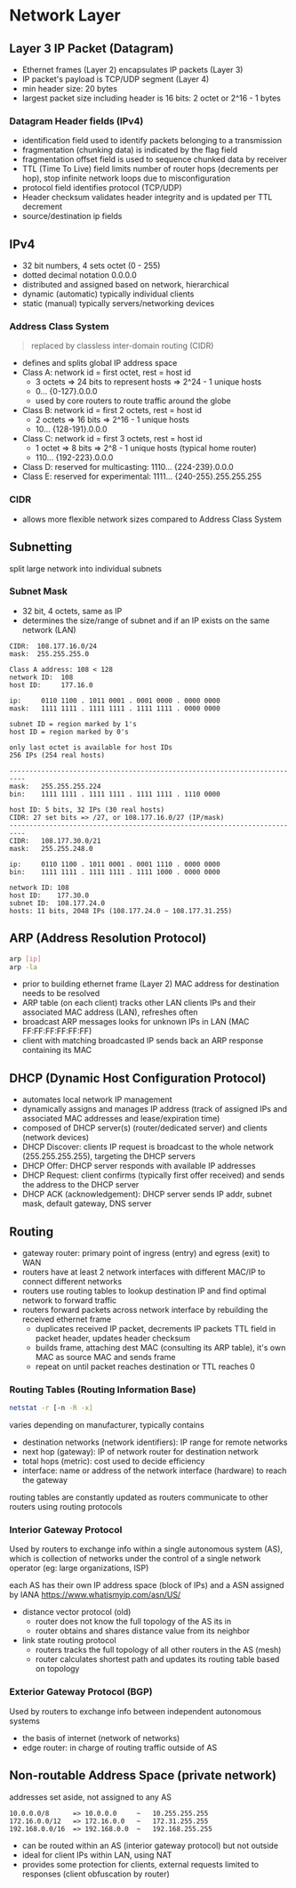 # Network Layer

## Layer 3 IP Packet (Datagram)

- Ethernet frames (Layer 2) encapsulates IP packets (Layer 3)
- IP packet's payload is TCP/UDP segment (Layer 4)
- min header size: 20 bytes
- largest packet size including header is 16 bits: 2 octet or 2^16 - 1 bytes

### Datagram Header fields (IPv4)

- identification field used to identify packets belonging to a transmission
- fragmentation (chunking data) is indicated by the flag field
- fragmentation offset field is used to sequence chunked data by receiver
- TTL (Time To Live) field limits number of router hops (decrements per hop), stop infinite network loops due to misconfiguration
- protocol field identifies protocol (TCP/UDP)
- Header checksum validates header integrity and is updated per TTL decrement
- source/destination ip fields

## IPv4

- 32 bit numbers, 4 sets octet (0 - 255)
- dotted decimal notation 0.0.0.0
- distributed and assigned based on network, hierarchical
- dynamic (automatic) typically individual clients
- static (manual) typically servers/networking devices

### Address Class System

> replaced by classless inter-domain routing (CIDR)

- defines and splits global IP address space
- Class A: network id = first octet, rest = host id
  - 3 octets => 24 bits to represent hosts => 2^24 - 1 unique hosts
  - 0... {0-127}.0.0.0
  - used by core routers to route traffic around the globe
- Class B: network id = first 2 octets, rest = host id
  - 2 octets => 16 bits => 2^16 - 1 unique hosts
  - 10... {128-191}.0.0.0
- Class C: network id = first 3 octets, rest = host id
  - 1 octet => 8 bits => 2^8 - 1 unique hosts (typical home router)
  - 110... {192-223}.0.0.0
- Class D: reserved for multicasting: 1110... {224-239}.0.0.0
- Class E: reserved for experimental: 1111... {240-255}.255.255.255

### CIDR

- allows more flexible network sizes compared to Address Class System

## Subnetting

split large network into individual subnets

### Subnet Mask

- 32 bit, 4 octets, same as IP
- determines the size/range of subnet and if an IP exists on the same network (LAN)

```text
CIDR:  108.177.16.0/24
mask:  255.255.255.0

Class A address: 108 < 128
network ID:  108
host ID:     177.16.0

ip:     0110 1100 . 1011 0001 . 0001 0000 . 0000 0000
mask:   1111 1111 . 1111 1111 . 1111 1111 . 0000 0000

subnet ID = region marked by 1's
host ID = region marked by 0's

only last octet is available for host IDs
256 IPs (254 real hosts)

--------------------------------------------------------------------------
mask:   255.255.255.224
bin:    1111 1111 . 1111 1111 . 1111 1111 . 1110 0000

host ID: 5 bits, 32 IPs (30 real hosts)
CIDR: 27 set bits => /27, or 108.177.16.0/27 (IP/mask)
--------------------------------------------------------------------------
CIDR:   108.177.30.0/21
mask:   255.255.248.0

ip:     0110 1100 . 1011 0001 . 0001 1110 . 0000 0000
bin:    1111 1111 . 1111 1111 . 1111 1000 . 0000 0000

network ID: 108
host ID:    177.30.0
subnet ID:  108.177.24.0
hosts: 11 bits, 2048 IPs (108.177.24.0 ~ 108.177.31.255)
```

## ARP (Address Resolution Protocol)

```bash
arp [ip]
arp -la
```

- prior to building ethernet frame (Layer 2) MAC address for destination needs to be resolved
- ARP table (on each client) tracks other LAN clients IPs and their associated MAC address (LAN), refreshes often
- broadcast ARP messages looks for unknown IPs in LAN (MAC FF:FF:FF:FF:FF:FF)
- client with matching broadcasted IP sends back an ARP response containing its MAC

## DHCP (Dynamic Host Configuration Protocol)

- automates local network IP management
- dynamically assigns and manages IP address (track of assigned IPs and associated MAC addresses and lease/expiration time)
- composed of DHCP server(s) (router/dedicated server) and clients (network devices)
- DHCP Discover: clients IP request is broadcast to the whole network (255.255.255.255), targeting the DHCP servers
- DHCP Offer: DHCP server responds with available IP addresses
- DHCP Request: client confirms (typically first offer received) and sends the address to the DHCP server
- DHCP ACK (acknowledgement): DHCP server sends IP addr, subnet mask, default gateway, DNS server

## Routing

- gateway router: primary point of ingress (entry) and egress (exit) to WAN
- routers have at least 2 network interfaces with different MAC/IP to connect different networks
- routers use routing tables to lookup destination IP and find optimal network to forward traffic
- routers forward packets across network interface by rebuilding the received ethernet frame
  - duplicates received IP packet, decrements IP packets TTL field in packet header, updates header checksum
  - builds frame, attaching dest MAC (consulting its ARP table), it's own MAC as source MAC and sends frame
  - repeat on until packet reaches destination or TTL reaches 0

### Routing Tables (Routing Information Base)

```bash
netstat -r [-n -R -x]
```

varies depending on manufacturer, typically contains

- destination networks (network identifiers): IP range for remote networks
- next hop (gateway): IP of network router for destination network
- total hops (metric): cost used to decide efficiency
- interface: name or address of the network interface (hardware) to reach the gateway

routing tables are constantly updated as routers communicate to other routers using routing protocols

### Interior Gateway Protocol

Used by routers to exchange info within a single autonomous system (AS),
which is collection of networks under the control of a single network operator (eg: large organizations, ISP)

each AS has their own IP address space (block of IPs) and a ASN assigned by IANA <https://www.whatismyip.com/asn/US/>

- distance vector protocol (old)
  - router does not know the full topology of the AS its in
  - router obtains and shares distance value from its neighbor
- link state routing protocol
  - routers tracks the full topology of all other routers in the AS (mesh)
  - router calculates shortest path and updates its routing table based on topology

### Exterior Gateway Protocol (BGP)

Used by routers to exchange info between independent autonomous systems

- the basis of internet (network of networks)
- edge router: in charge of routing traffic outside of AS

## Non-routable Address Space (private network)

addresses set aside, not assigned to any AS

```text
10.0.0.0/8      => 10.0.0.0     ~   10.255.255.255
172.16.0.0/12   => 172.16.0.0   ~   172.31.255.255
192.168.0.0/16  => 192.168.0.0  ~   192.168.255.255
```

- can be routed within an AS (interior gateway protocol) but not outside
- ideal for client IPs within LAN, using NAT
- provides some protection for clients, external requests limited to responses (client obfuscation by router)
